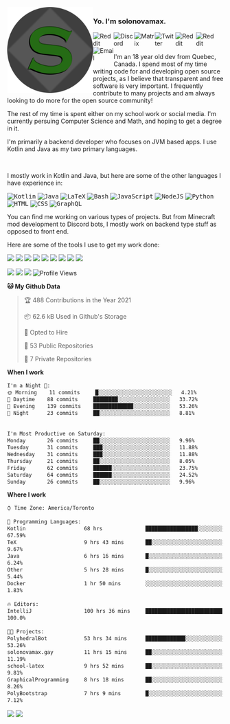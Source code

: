 <img align="left" alt="Avatar" width="200px" src="https://raw.githubusercontent.com/solonovamax/solonovamax/main/solonovamax-circle.png" />

### Yo. I'm solonovamax.

<a href="https://gitlab.com/solonovamax">
    <img align="left" alt="Reddit" width="48px" src="https://img.icons8.com/color/2x/gitlab.png">
</a>

<a href="https://discord.solonovamax.gay">
    <img align="left" alt="Discord" width="48px" src="https://img.icons8.com/color/2x/discord-logo.png">
</a>

<a href="https://matrix.to/#/@solonovamax:matrix.org">
    <img align="left" alt="Matrix" width="48px" src="https://img.icons8.com/material/2x/matrix-logo.png">
</a>

<a href="https://twitter.com/solonovamax">
    <img align="left" alt="Twitter" width="48px" src="https://img.icons8.com/color/2x/twitter.png">
</a>

<!-- <a href="https://twitch.tv/solonovamax">
    <img align="left" alt="Twitch" width="48px" src="https://img.icons8.com/color/2x/twitch.png">
</a> -->

<a href="https://reddit.com/u/solonovamax">
    <img align="left" alt="Reddit" width="48px" src="https://img.icons8.com/color/2x/reddit.png">
</a>

<a href="https://www.youtube.com/channel/UCTxCeyGu41WfEBT8mXpjHMA">
    <img align="left" alt="Reddit" width="48px" src="https://img.icons8.com/color/2x/youtube.png">
</a>

<a href="mailto:solonovamax@12oclockpoint.com">
    <img align="left" alt="Email" width="48px" src="https://img.icons8.com/fluency/2x/mail.png">
</a>

<!-- <a href="https://open.spotify.com/user/solonovamax">
    <img align="left" alt="Spotify" width="48px" src="https://img.icons8.com/color/2x/spotify.png">
</a> -->

<br/>
<br/>

I'm an 18 year old dev from Quebec, Canada.
I spend most of my time writing code for and developing open source projects, as I believe that transparent and free software is very important.
I frequently contribute to many projects and am always looking to do more for the open source community!

The rest of my time is spent either on my school work or social media. I'm currently persuing Computer Science and Math, and hoping to get a degree in it.

I'm primarily a backend developer who focuses on JVM based apps. I use Kotlin and Java as my two primary languages.

<br/>

I mostly work in Kotlin and Java, but here are some of the other languages I have experience in:

<kbd><img height="32" alt="Kotlin" src="https://img.icons8.com/color/1x/kotlin.png"></kbd>
<kbd><img height="32" alt="Java" src="https://img.icons8.com/color/1x/java-coffee-cup-logo.png"></kbd>
<kbd><img height="32" alt="LaTeX" src="https://img.icons8.com/color/1x/latex.png"></kbd>
<kbd><img height="32" alt="Bash" src="https://img.icons8.com/color/1x/console.png"></kbd>
<kbd><img height="32" alt="JavaScript" src="https://img.icons8.com/color/1x/javascript.png"></kbd>
<kbd><img height="32" alt="NodeJS" src="https://img.icons8.com/color/1x/nodejs.png"></kbd>
<kbd><img height="32" alt="Python" src="https://img.icons8.com/color/1x/python.png"></kbd>
<kbd><img height="32" alt="HTML" src="https://img.icons8.com/color/1x/html-5.png"></kbd>
<kbd><img height="32" alt="CSS" src="https://img.icons8.com/color/1x/css3.png"></kbd>
<kbd><img height="32" alt="GraphQL" src="https://img.icons8.com/color/1x/graphql.png"></kbd>

You can find me working on various types of projects.
But from Minecraft mod development to Discord bots, I mostly work on backend type stuff as opposed to front end.

Here are some of the tools I use to get my work done:

<kbd><img height="32" src="https://img.icons8.com/color/2x/intellij-idea.png"></kbd>
<kbd><img height="32" src="https://img.icons8.com/color/2x/linux.png"></kbd>
<kbd><img height="32" src="https://img.icons8.com/fluent/2x/console.png"></kbd>
<kbd><img height="32" src="https://img.icons8.com/color/2x/open-source.png"></kbd>
<kbd><img height="32" src="https://img.icons8.com/color/2x/git.png"></kbd>
<kbd><img height="32" src="https://img.icons8.com/color/2x/docker.png"></kbd>
<kbd><img height="32" src="https://img.icons8.com/color/2x/mongodb.png"></kbd>
<kbd><img height="32" src="https://img.icons8.com/color/2x/nginx.png"></kbd>
<kbd><img height="32" src="https://img.icons8.com/metro/2x/mysql.png"></kbd>

![](https://img.shields.io/badge/OS-Arch%20Linux-informational?style=flat&logo=Arch%20Linux&logoColor=white&color=007ec6)
![](https://img.shields.io/badge/Editor-IntelliJ%20Idea-informational?style=flat&logo=IntelliJ%20Idea&logoColor=white&color=007ec6)
![](https://img.shields.io/badge/Main%20Languages-Java%20%26%20Kotlin-informational?style=flat&logo=Java&logoColor=white&color=007ec6)
![Profile Views](https://komarev.com/ghpvc/?username=solonovamax&color=blue&style=flat)


<!--START_SECTION:waka-->
**🐱 My Github Data** 

> 🏆 488 Contributions in the Year 2021
 > 
> 📦 62.6 kB Used in Github's Storage 
 > 
> 💼 Opted to Hire
 > 
> 📜 53 Public Repositories 
 > 
> 🔑 7 Private Repositories  
 > 
**When I work** 

```text
I'm a Night 🦉: 
🌞 Morning    11 commits     █░░░░░░░░░░░░░░░░░░░░░░░░   4.21% 
🌆 Daytime    88 commits     ████████░░░░░░░░░░░░░░░░░   33.72% 
🌃 Evening    139 commits    █████████████░░░░░░░░░░░░   53.26% 
🌙 Night      23 commits     ██░░░░░░░░░░░░░░░░░░░░░░░   8.81%


I'm Most Productive on Saturday: 
Monday       26 commits     ██░░░░░░░░░░░░░░░░░░░░░░░   9.96% 
Tuesday      31 commits     ███░░░░░░░░░░░░░░░░░░░░░░   11.88% 
Wednesday    31 commits     ███░░░░░░░░░░░░░░░░░░░░░░   11.88% 
Thursday     21 commits     ██░░░░░░░░░░░░░░░░░░░░░░░   8.05% 
Friday       62 commits     ██████░░░░░░░░░░░░░░░░░░░   23.75% 
Saturday     64 commits     ██████░░░░░░░░░░░░░░░░░░░   24.52% 
Sunday       26 commits     ██░░░░░░░░░░░░░░░░░░░░░░░   9.96%

```


**Where I work** 

```text
⌚︎ Time Zone: America/Toronto

💬 Programming Languages: 
Kotlin                   68 hrs              █████████████████░░░░░░░░   67.59% 
TeX                      9 hrs 43 mins       ██░░░░░░░░░░░░░░░░░░░░░░░   9.67% 
Java                     6 hrs 16 mins       █░░░░░░░░░░░░░░░░░░░░░░░░   6.24% 
Other                    5 hrs 28 mins       █░░░░░░░░░░░░░░░░░░░░░░░░   5.44% 
Docker                   1 hr 50 mins        ░░░░░░░░░░░░░░░░░░░░░░░░░   1.83%

🔥 Editors: 
IntelliJ                 100 hrs 36 mins     █████████████████████████   100.0%

🐱‍💻 Projects: 
PolyhedralBot            53 hrs 34 mins      █████████████░░░░░░░░░░░░   53.26% 
solonovamax.gay          11 hrs 15 mins      ██░░░░░░░░░░░░░░░░░░░░░░░   11.19% 
school-latex             9 hrs 52 mins       ██░░░░░░░░░░░░░░░░░░░░░░░   9.81% 
GraphicalProgramming     8 hrs 18 mins       ██░░░░░░░░░░░░░░░░░░░░░░░   8.26% 
PolyBootstrap            7 hrs 9 mins        █░░░░░░░░░░░░░░░░░░░░░░░░   7.12%

```


<!--END_SECTION:waka-->

<div style="white-space:nowrap;width:100%;position: relative;display: inline-block">
<img align="center" src="https://github-readme-stats.vercel.app/api?username=solonovamax&custom_title=solonovamax%27s%20Github%20Stats&langs_count=5&include_all_commits=true&count_private=true&show_icons=true&theme=github_dark"/>
<img align="center" src="https://github-readme-stats.vercel.app/api/wakatime?username=solonovamax&custom_title=solonovamax%27s%20Primary%20Languages&langs_count=10&show_icons=true&theme=github_dark"/>
</div>
